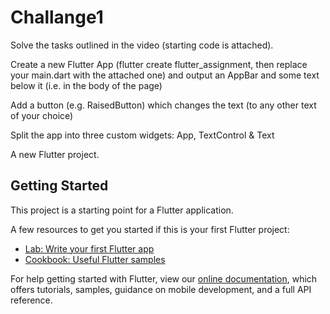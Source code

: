 # Challange1
Solve the tasks outlined in the video (starting code is attached).

Create a new Flutter App (flutter create flutter_assignment, then replace your main.dart with the attached one) and output an AppBar and some text below it (i.e. in the body of the page)

Add a button (e.g. RaisedButton) which changes the text (to any other text of your choice)

Split the app into three custom widgets: App, TextControl & Text

A new Flutter project.

## Getting Started

This project is a starting point for a Flutter application.

A few resources to get you started if this is your first Flutter project:

- [Lab: Write your first Flutter app](https://flutter.dev/docs/get-started/codelab)
- [Cookbook: Useful Flutter samples](https://flutter.dev/docs/cookbook)

For help getting started with Flutter, view our
[online documentation](https://flutter.dev/docs), which offers tutorials,
samples, guidance on mobile development, and a full API reference.
